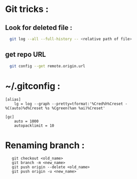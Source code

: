 # Git tricks : 

## Look for deleted file :

```bash
  git log --all --full-history -- <relative path of file>
```

## get repo URL

```bash
  git config --get remote.origin.url
```


# ~/.gitconfig :
```
[alias]
    lg = log --graph --pretty=tformat:'%Cred%h%Creset -%C(auto)%d%Creset %s %Cgreen(%an %ai)%Creset'

[gc]
    auto = 1000
    autopacklimit = 10
```

# Renaming branch :
```
   git checkout <old_name>
   git branch -m <new_name>
   git push origin --delete <old_name>
   git push origin -u <new_name>
```
